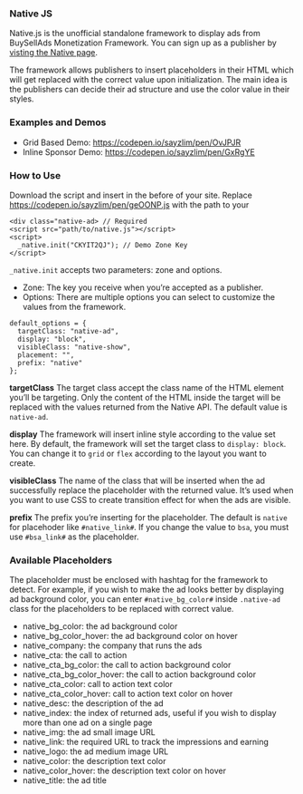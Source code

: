 ### Native JS
Native.js is the unofficial standalone framework to display ads from BuySellAds Monetization Framework. You can sign up as a publisher by [visting the Native page](https://www.buysellads.com/publishers/native).

The framework allows publishers to insert placeholders in their HTML which will get replaced with the correct value upon initialization. The main idea is the publishers can decide their ad structure and use the color value in their styles.

### Examples and Demos
- Grid Based Demo: https://codepen.io/sayzlim/pen/OvJPJR
- Inline Sponsor Demo: https://codepen.io/sayzlim/pen/GxRgYE


### How to Use
Download the script and insert in the before </head> of your site. Replace https://codepen.io/sayzlim/pen/geOONP.js with the path to your 

```
<div class="native-ad> // Required
<script src="path/to/native.js"></script>
<script>
  _native.init("CKYIT2QJ"); // Demo Zone Key
</script>
```


`_native.init` accepts two parameters: zone and options.

- Zone: The key you receive when you’re accepted as a publisher.
- Options: There are multiple options you can select to customize the values from the framework.

```
default_options = {
  targetClass: "native-ad",
  display: "block",
  visibleClass: "native-show",
  placement: "",
  prefix: "native"
};
```

**targetClass**
The target class accept the class name of the HTML element you’ll be targeting. Only the content of the HTML inside the target will be replaced with the values returned from the Native API. The default value is `native-ad`.

**display**
The framework will insert inline style according to the value set here. By default, the framework will set the target class to `display: block`. You can change it to `grid` or `flex` according to the layout you want to create.

**visibleClass**
The name of the class that will be inserted when the ad successfully replace the placeholder with the returned value. It’s used when you want to use CSS to create transition effect for when the ads are visible.

**prefix**
The prefix you’re inserting for the placeholder. The default is `native` for placehoder like `#native_link#`. If you change the value to `bsa`, you must use `#bsa_link#` as the placeholder.

### Available Placeholders
The placeholder must be enclosed with hashtag for the framework to detect. For example, if you wish to make the ad looks better by displaying ad background color, you can enter `#native_bg_color#` inside `.native-ad` class for the placeholders to be replaced with correct value.

- native_bg_color: the ad background color
- native_bg_color_hover: the ad background color on hover
- native_company: the company that runs the ads
- native_cta: the call to action
- native_cta_bg_color: the call to action background color
- native_cta_bg_color_hover: the call to action background color
- native_cta_color: call to action text color
- native_cta_color_hover: call to action text color on hover
- native_desc: the description of the ad
- native_index: the index of returned ads, useful if you wish to display more than one ad on a single page
- native_img: the ad small image URL
- native_link: the required URL to track the impressions and earning
- native_logo: the ad medium image URL
- native_color: the description text color
- native_color_hover: the description text color on hover
- native_title: the ad title